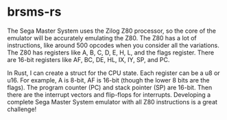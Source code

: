 # brsms-rs

The Sega Master System uses the Zilog Z80 processor, so the core of the emulator will be accurately emulating the Z80.
The Z80 has a lot of instructions, like around 500 opcodes when you consider all the variations.
The Z80 has registers like A, B, C, D, E, H, L, and the flags register.
There are 16-bit registers like AF, BC, DE, HL, IX, IY, SP, and PC.

In Rust, I can create a struct for the CPU state. Each register can be a u8 or u16. For example, A is 8-bit, AF is 16-bit (though the lower 8 bits are the flags).
The program counter (PC) and stack pointer (SP) are 16-bit. Then there are the interrupt vectors and flip-flops for interrupts.
Developing a complete Sega Master System emulator with all Z80 instructions is a great challenge!

